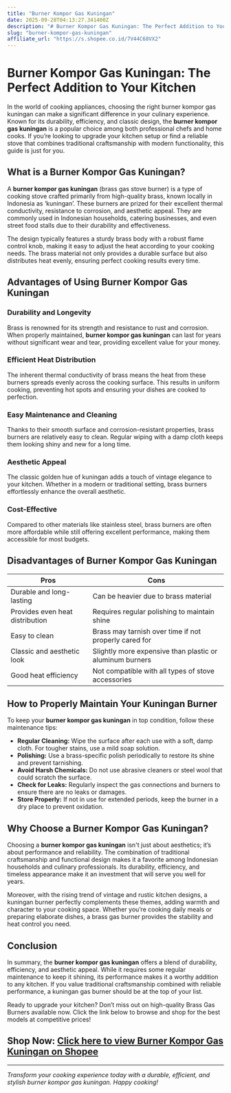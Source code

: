 ```yaml
---
title: "Burner Kompor Gas Kuningan"
date: 2025-09-28T04:13:27.341400Z
description: "# Burner Kompor Gas Kuningan: The Perfect Addition to Your Kitchen..."
slug: "burner-kompor-gas-kuningan"
affiliate_url: "https://s.shopee.co.id/7V44C68VX2"
---
```

# Burner Kompor Gas Kuningan: The Perfect Addition to Your Kitchen

In the world of cooking appliances, choosing the right burner kompor gas kuningan can make a significant difference in your culinary experience. Known for its durability, efficiency, and classic design, the **burner kompor gas kuningan** is a popular choice among both professional chefs and home cooks. If you’re looking to upgrade your kitchen setup or find a reliable stove that combines traditional craftsmanship with modern functionality, this guide is just for you.

## What is a Burner Kompor Gas Kuningan?

A **burner kompor gas kuningan** (brass gas stove burner) is a type of cooking stove crafted primarily from high-quality brass, known locally in Indonesia as ‘kuningan’. These burners are prized for their excellent thermal conductivity, resistance to corrosion, and aesthetic appeal. They are commonly used in Indonesian households, catering businesses, and even street food stalls due to their durability and effectiveness.

The design typically features a sturdy brass body with a robust flame control knob, making it easy to adjust the heat according to your cooking needs. The brass material not only provides a durable surface but also distributes heat evenly, ensuring perfect cooking results every time.

## Advantages of Using Burner Kompor Gas Kuningan

### Durability and Longevity
Brass is renowned for its strength and resistance to rust and corrosion. When properly maintained, **burner kompor gas kuningan** can last for years without significant wear and tear, providing excellent value for your money.

### Efficient Heat Distribution
The inherent thermal conductivity of brass means the heat from these burners spreads evenly across the cooking surface. This results in uniform cooking, preventing hot spots and ensuring your dishes are cooked to perfection.

### Easy Maintenance and Cleaning
Thanks to their smooth surface and corrosion-resistant properties, brass burners are relatively easy to clean. Regular wiping with a damp cloth keeps them looking shiny and new for a long time.

### Aesthetic Appeal
The classic golden hue of kuningan adds a touch of vintage elegance to your kitchen. Whether in a modern or traditional setting, brass burners effortlessly enhance the overall aesthetic.

### Cost-Effective
Compared to other materials like stainless steel, brass burners are often more affordable while still offering excellent performance, making them accessible for most budgets.

## Disadvantages of Burner Kompor Gas Kuningan

| Pros | Cons |
|---------|--------------------------------------------------------|
| Durable and long-lasting | Can be heavier due to brass material |
| Provides even heat distribution | Requires regular polishing to maintain shine |
| Easy to clean | Brass may tarnish over time if not properly cared for |
| Classic and aesthetic look | Slightly more expensive than plastic or aluminum burners |
| Good heat efficiency | Not compatible with all types of stove accessories |

## How to Properly Maintain Your Kuningan Burner

To keep your **burner kompor gas kuningan** in top condition, follow these maintenance tips:

- **Regular Cleaning:** Wipe the surface after each use with a soft, damp cloth. For tougher stains, use a mild soap solution.
- **Polishing:** Use a brass-specific polish periodically to restore its shine and prevent tarnishing.
- **Avoid Harsh Chemicals:** Do not use abrasive cleaners or steel wool that could scratch the surface.
- **Check for Leaks:** Regularly inspect the gas connections and burners to ensure there are no leaks or damages.
- **Store Properly:** If not in use for extended periods, keep the burner in a dry place to prevent oxidation.

## Why Choose a Burner Kompor Gas Kuningan?

Choosing a **burner kompor gas kuningan** isn't just about aesthetics; it’s about performance and reliability. The combination of traditional craftsmanship and functional design makes it a favorite among Indonesian households and culinary professionals. Its durability, efficiency, and timeless appearance make it an investment that will serve you well for years.

Moreover, with the rising trend of vintage and rustic kitchen designs, a kuningan burner perfectly complements these themes, adding warmth and character to your cooking space. Whether you’re cooking daily meals or preparing elaborate dishes, a brass gas burner provides the stability and heat control you need.

## Conclusion

In summary, the **burner kompor gas kuningan** offers a blend of durability, efficiency, and aesthetic appeal. While it requires some regular maintenance to keep it shining, its performance makes it a worthy addition to any kitchen. If you value traditional craftsmanship combined with reliable performance, a kuningan gas burner should be at the top of your list.

Ready to upgrade your kitchen? Don’t miss out on high-quality Brass Gas Burners available now. Click the link below to browse and shop for the best models at competitive prices!

## Shop Now: [Click here to view Burner Kompor Gas Kuningan on Shopee](https://s.shopee.co.id/7V44C68VX2)

---

*Transform your cooking experience today with a durable, efficient, and stylish burner kompor gas kuningan. Happy cooking!*